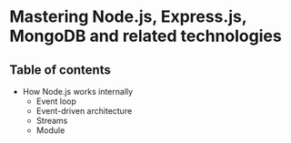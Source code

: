 # Mastering Node.js, Express.js, MongoDB and related technologies

## Table of contents

- How Node.js works internally
  - Event loop
  - Event-driven architecture
  - Streams
  - Module
